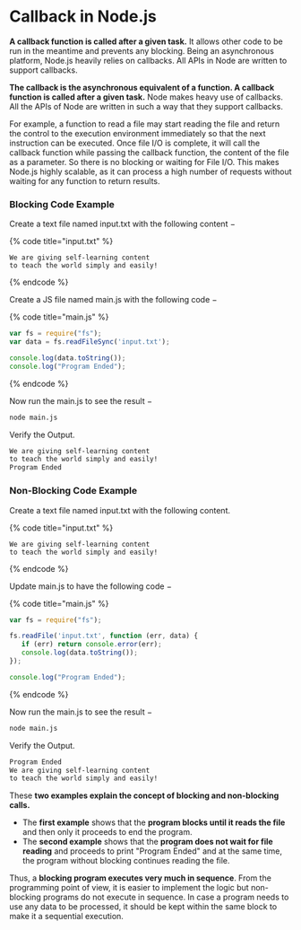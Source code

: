 # Callback in Node.js

**A callback function is called after a given task.** It allows other code to be run in the meantime and prevents any blocking. Being an asynchronous platform, Node.js heavily relies on callbacks. All APIs in Node are written to support callbacks.

**The callback is the asynchronous equivalent of a function. A callback function is called after a given task.** Node makes heavy use of callbacks. All the APIs of Node are written in such a way that they support callbacks.

For example, a function to read a file may start reading the file and return the control to the execution environment immediately so that the next instruction can be executed. Once file I/O is complete, it will call the callback function while passing the callback function, the content of the file as a parameter. So there is no blocking or waiting for File I/O. This makes Node.js highly scalable, as it can process a high number of requests without waiting for any function to return results.

### Blocking Code Example

Create a text file named input.txt with the following content −

{% code title="input.txt" %}
```
We are giving self-learning content
to teach the world simply and easily!
```
{% endcode %}

Create a JS file named main.js with the following code −

{% code title="main.js" %}
```javascript
var fs = require("fs");
var data = fs.readFileSync('input.txt');

console.log(data.toString());
console.log("Program Ended");
```
{% endcode %}

Now run the main.js to see the result −

```bash
node main.js
```

Verify the Output.

```bash
We are giving self-learning content
to teach the world simply and easily!
Program Ended
```

### Non-Blocking Code Example

Create a text file named input.txt with the following content.

{% code title="input.txt" %}
```
We are giving self-learning content
to teach the world simply and easily!
```
{% endcode %}

Update main.js to have the following code −

{% code title="main.js" %}
```javascript
var fs = require("fs");

fs.readFile('input.txt', function (err, data) {
   if (err) return console.error(err);
   console.log(data.toString());
});

console.log("Program Ended");
```
{% endcode %}

Now run the main.js to see the result −

```bash
node main.js
```

Verify the Output.

```bash
Program Ended
We are giving self-learning content
to teach the world simply and easily!
```

These **two examples explain the concept of blocking and non-blocking calls.**

* The **first example** shows that the **program blocks until it reads the file** and then only it proceeds to end the program.
* The **second example** shows that the **program does not wait for file reading** and proceeds to print "Program Ended" and at the same time, the program without blocking continues reading the file.

Thus, a **blocking program executes very much in sequence**. From the programming point of view, it is easier to implement the logic but non-blocking programs do not execute in sequence. In case a program needs to use any data to be processed, it should be kept within the same block to make it a sequential execution.
